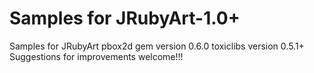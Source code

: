 # Samples for JRubyArt-1.0+
Samples for JRubyArt
pbox2d gem version 0.6.0
toxiclibs version 0.5.1+
Suggestions for improvements welcome!!!
